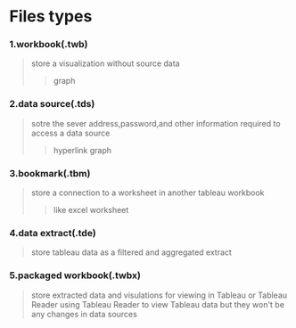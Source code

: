 # Files types

### 1.workbook(.twb)
>store a visualization  without source data
>>graph

### 2.data source(.tds)
>sotre the sever address,password,and other
>information required to access a data source
>>hyperlink graph

### 3.bookmark(.tbm)
>store a connection to a worksheet in another tableau workbook
>>like excel worksheet

### 4.data extract(.tde)
>store tableau data as a filtered and aggregated extract

### 5.packaged workbook(.twbx)
>store extracted data and visulations for viewing in Tableau or Tableau Reader
>using Tableau Reader to view Tableau data but they won't be any changes in data sources
